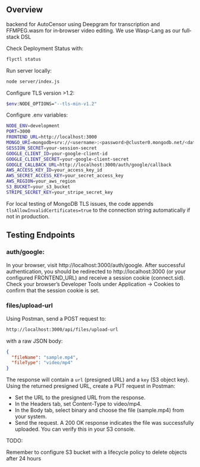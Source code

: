 
## Overview

 backend for AutoCensor using Deepgram for transcription and FFMPEG.wasm for in‐browser video editing. We use Wasp-Lang as our full‐stack DSL

Check Deployment Status with:

```bash
flyctl status
```

Run server locally:

```bash
node server/index.js
```

Configure TLS version >1.2:

```bash
$env:NODE_OPTIONS="--tls-min-v1.2"
```

Configure .env variables:
```bash
NODE_ENV=development
PORT=3000
FRONTEND_URL=http://localhost:3000
MONGO_URI=mongodb+srv://<username>:<password>@cluster0.mongodb.net/<database>?retryWrites=true&w=majority
SESSION_SECRET=your-session-secret
GOOGLE_CLIENT_ID=your-google-client-id
GOOGLE_CLIENT_SECRET=your-google-client-secret
GOOGLE_CALLBACK_URL=http://localhost:3000/auth/google/callback
AWS_ACCESS_KEY_ID=your_access_key_id
AWS_SECRET_ACCESS_KEY=your_secret_access_key
AWS_REGION=your_aws_region
S3_BUCKET=your_s3_bucket
STRIPE_SECRET_KEY=your_stripe_secret_key
```
For local testing of MongoDB TLS issues, the code appends `tlsAllowInvalidCertificates=true` to the connection string automatically if not in production.




## Testing Endpoints


### auth/google:

In your browser, visit http://localhost:3000/auth/google.
After successful authentication, you should be redirected to http://localhost:3000 (or your configured FRONTEND_URL) and receive a session cookie (connect.sid).
Check your browser’s Developer Tools under Application → Cookies to confirm that the session cookie is set.

### files/upload-url

Using Postman, send a POST request to:
```bash
http://localhost:3000/api/files/upload-url
```
with a raw JSON body:
```json
{
  "fileName": "sample.mp4",
  "fileType": "video/mp4"
}
```
The response will contain a `url` (presigned URL) and a `key` (S3 object key).
Using the returned presigned URL, create a PUT request in Postman:
 - Set the URL to the presigned URL from the response.
 - In the Headers tab, set Content-Type to video/mp4.
 - In the Body tab, select binary and choose the file (sample.mp4) from your system.
 - Send the request. A 200 OK response indicates the file was successfully uploaded. You can verify this in your S3 console.


TODO:

Remember to configure S3 bucket with a lifecycle policy to delete objects after 24 hours
